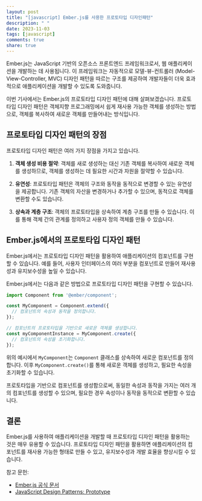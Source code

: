 ```yaml
---
layout: post
title: "[javascript] Ember.js를 사용한 프로토타입 디자인패턴"
description: " "
date: 2023-11-03
tags: [javascript]
comments: true
share: true
---
```


Ember.js는 JavaScript 기반의 오픈소스 프론트엔드 프레임워크로서, 웹 애플리케이션을 개발하는 데 사용됩니다. 이 프레임워크는 자동적으로 모델-뷰-컨트롤러 (Model-View-Controller, MVC) 디자인 패턴을 따르는 구조를 제공하여 개발자들이 더욱 효과적으로 애플리케이션을 개발할 수 있도록 도와줍니다.

이번 기사에서는 Ember.js의 프로토타입 디자인 패턴에 대해 살펴보겠습니다. 프로토타입 디자인 패턴은 객체지향 프로그래밍에서 쉽게 재사용 가능한 객체를 생성하는 방법으로, 객체를 복사하여 새로운 객체를 만들어내는 방식입니다.

## 프로토타입 디자인 패턴의 장점

프로토타입 디자인 패턴은 여러 가지 장점을 가지고 있습니다. 

1. **객체 생성 비용 절약**: 객체를 새로 생성하는 대신 기존 객체를 복사하여 새로운 객체를 생성하므로, 객체를 생성하는 데 필요한 시간과 자원을 절약할 수 있습니다.

2. **유연성**: 프로토타입 패턴은 객체의 구조와 동작을 동적으로 변경할 수 있는 유연성을 제공합니다. 기존 객체의 자산을 변경하거나 추가할 수 있으며, 동적으로 객체를 변환할 수도 있습니다.

3. **상속과 계층 구조**: 객체의 프로토타입을 상속하여 계층 구조를 만들 수 있습니다. 이를 통해 객체 간의 관계를 정의하고 사용자 정의 객체를 만들 수 있습니다.

## Ember.js에서의 프로토타입 디자인 패턴

Ember.js에서는 프로토타입 디자인 패턴을 활용하여 애플리케이션의 컴포넌트를 구현할 수 있습니다. 예를 들어, 사용자 인터페이스의 여러 부분을 컴포넌트로 만들어 재사용성과 유지보수성을 높일 수 있습니다.

Ember.js에서는 다음과 같은 방법으로 프로토타입 디자인 패턴을 구현할 수 있습니다.

```javascript
import Component from '@ember/component';

const MyComponent = Component.extend({
  // 컴포넌트의 속성과 동작을 정의합니다.
});

// 컴포넌트의 프로토타입을 기반으로 새로운 객체를 생성합니다.
const myComponentInstance = MyComponent.create({
  // 컴포넌트의 속성을 초기화합니다.
});
```

위의 예시에서 `MyComponent`는 `Component` 클래스를 상속하여 새로운 컴포넌트를 정의합니다. 이후 `MyComponent.create()`를 통해 새로운 객체를 생성하고, 필요한 속성을 초기화할 수 있습니다.

프로토타입을 기반으로 컴포넌트를 생성함으로써, 동일한 속성과 동작을 가지는 여러 개의 컴포넌트를 생성할 수 있으며, 필요한 경우 속성이나 동작을 동적으로 변환할 수 있습니다.

## 결론

Ember.js를 사용하여 애플리케이션을 개발할 때 프로토타입 디자인 패턴을 활용하는 것은 매우 유용할 수 있습니다. 프로토타입 디자인 패턴을 활용하면 애플리케이션의 컴포넌트를 재사용 가능한 형태로 만들 수 있고, 유지보수성과 개발 효율을 향상시킬 수 있습니다.

참고 문헌:
- [Ember.js 공식 문서](https://emberjs.com/)
- [JavaScript Design Patterns: Prototype](https://refactoring.guru/design-patterns/prototype/javascript)